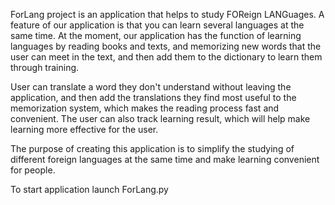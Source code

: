ForLang project is an application that helps to study FOReign LANGuages. A feature of our application is that you
can learn several languages at the same time. At the moment, our application has the function of learning languages
by reading books and texts, and memorizing new words that the user can meet in the text, and then add them to the
dictionary to learn them through training.

User can translate a word they don't understand without leaving the application, and then add the translations they
find most useful to the memorization system, which makes the reading process fast and convenient. The user can also
track learning result, which will help make learning more effective for the user.

The purpose of creating this application is to simplify the studying of different foreign languages at the same time and
make learning convenient for people.

To start application launch ForLang.py